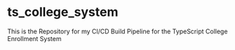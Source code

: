 # ts_college_system
This is the Repository for my CI/CD Build Pipeline for the TypeScript College Enrollment System
